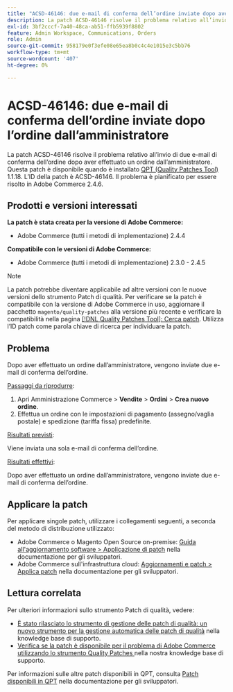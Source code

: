 ```yaml
---
title: "ACSD-46146: due e-mail di conferma dell’ordine inviate dopo aver effettuato l’ordine dall’amministratore"
description: La patch ACSD-46146 risolve il problema relativo all’invio di due e-mail di conferma dell’ordine dopo aver effettuato un ordine dall’amministratore. Questa patch è disponibile quando è installato [Quality Patches Tool (QPT)](/help/announcements/adobe-commerce-announcements/magento-quality-patches-released-new-tool-to-self-serve-quality-patches.md) 1.1.18. L’ID della patch è ACSD-46146. Il problema è pianificato per essere risolto in Adobe Commerce 2.4.6.
exl-id: 3bf2cccf-7a40-48ca-ab51-ffb5939f8802
feature: Admin Workspace, Communications, Orders
role: Admin
source-git-commit: 958179e0f3efe08e65ea8b0c4c4e1015e3c5bb76
workflow-type: tm+mt
source-wordcount: '407'
ht-degree: 0%

---
```


# ACSD-46146: due e-mail di conferma dell’ordine inviate dopo l’ordine dall’amministratore

La patch ACSD-46146 risolve il problema relativo all’invio di due e-mail di conferma dell’ordine dopo aver effettuato un ordine dall’amministratore. Questa patch è disponibile quando è installato [QPT (Quality Patches Tool)](/help/announcements/adobe-commerce-announcements/magento-quality-patches-released-new-tool-to-self-serve-quality-patches.md) 1.1.18. L’ID della patch è ACSD-46146. Il problema è pianificato per essere risolto in Adobe Commerce 2.4.6.

## Prodotti e versioni interessati

**La patch è stata creata per la versione di Adobe Commerce:**

* Adobe Commerce (tutti i metodi di implementazione) 2.4.4

**Compatibile con le versioni di Adobe Commerce:**

* Adobe Commerce (tutti i metodi di implementazione) 2.3.0 - 2.4.5

>[!NOTE]
>
>La patch potrebbe diventare applicabile ad altre versioni con le nuove versioni dello strumento Patch di qualità. Per verificare se la patch è compatibile con la versione di Adobe Commerce in uso, aggiornare il pacchetto `magento/quality-patches` alla versione più recente e verificare la compatibilità nella pagina [[!DNL Quality Patches Tool]: Cerca patch](https://devdocs.magento.com/quality-patches/tool.html#patch-grid). Utilizza l’ID patch come parola chiave di ricerca per individuare la patch.

## Problema

Dopo aver effettuato un ordine dall’amministratore, vengono inviate due e-mail di conferma dell’ordine.

<u>Passaggi da riprodurre</u>:

1. Apri Amministrazione Commerce > **Vendite** > **Ordini** > **Crea nuovo ordine**.
1. Effettua un ordine con le impostazioni di pagamento (assegno/vaglia postale) e spedizione (tariffa fissa) predefinite.

<u>Risultati previsti</u>:

Viene inviata una sola e-mail di conferma dell’ordine.

<u>Risultati effettivi</u>:

Dopo aver effettuato un ordine dall’amministratore, vengono inviate due e-mail di conferma dell’ordine.

## Applicare la patch

Per applicare singole patch, utilizzare i collegamenti seguenti, a seconda del metodo di distribuzione utilizzato:

* Adobe Commerce o Magento Open Source on-premise: [Guida all&#39;aggiornamento software > Applicazione di patch](https://devdocs.magento.com/guides/v2.4/comp-mgr/patching/mqp.html) nella documentazione per gli sviluppatori.
* Adobe Commerce sull&#39;infrastruttura cloud: [Aggiornamenti e patch > Applica patch](https://devdocs.magento.com/cloud/project/project-patch.html) nella documentazione per gli sviluppatori.

## Lettura correlata

Per ulteriori informazioni sullo strumento Patch di qualità, vedere:

* [È stato rilasciato lo strumento di gestione delle patch di qualità: un nuovo strumento per la gestione automatica delle patch di qualità](/help/announcements/adobe-commerce-announcements/magento-quality-patches-released-new-tool-to-self-serve-quality-patches.md) nella knowledge base di supporto.
* [Verifica se la patch è disponibile per il problema di Adobe Commerce utilizzando lo strumento Quality Patches ](/help/support-tools/patches-available-in-qpt-tool/check-patch-for-magento-issue-with-magento-quality-patches.md) nella nostra knowledge base di supporto.

Per informazioni sulle altre patch disponibili in QPT, consulta [Patch disponibili in QPT](https://devdocs.magento.com/quality-patches/tool.html#patch-grid) nella documentazione per gli sviluppatori.
